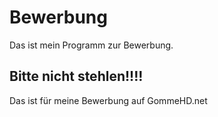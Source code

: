 # Bewerbung
Das ist mein Programm zur Bewerbung.

Bitte nicht stehlen!!!!
----------------------

Das ist für meine Bewerbung auf GommeHD.net
